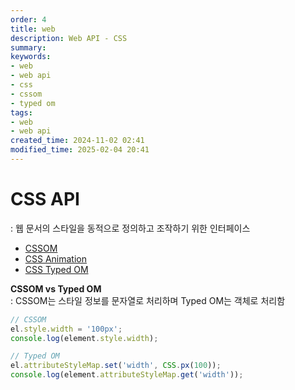 ```yaml
---
order: 4
title: web
description: Web API - CSS
summary:
keywords:
- web
- web api
- css
- cssom
- typed om
tags:
- web
- web api
created_time: 2024-11-02 02:41
modified_time: 2025-02-04 20:41
---
```


# CSS API
: 웹 문서의 스타일을 동적으로 정의하고 조작하기 위한 인터페이스  

- [CSSOM](./cssom.md)
- [CSS Animation](./css-animation.md)
- [CSS Typed OM](./typed-om.md)


**CSSOM vs Typed OM**  
: CSSOM는 스타일 정보를 문자열로 처리하며 Typed OM는 객체로 처리함  

```js
// CSSOM
el.style.width = '100px';
console.log(element.style.width);

// Typed OM
el.attributeStyleMap.set('width', CSS.px(100));
console.log(element.attributeStyleMap.get('width'));
```